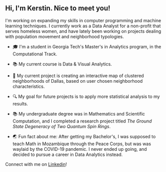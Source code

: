 ## Hi, I'm Kerstin. Nice to meet you!

I'm working on expanding my skills in computer programming and machine learning techniques. I currently work as a Data Analyst for a non-profit that serves homeless women, and have lately been working on projects dealing with population movement and neighborhood typologies.

* 🎓 I'm a student in Georgia Tech's Master's in Analytics program, in the Computational Track.

* 📚 My current course is Data & Visual Analytics.

* 📝 My current project is creating an interactive map of clustered neighborhoods of Dallas, based on user chosen neighborhood characteristics.

* 🔍 My goal for future projects is to apply more statistical analysis to my results.

* 📚 My undergraduate degree was in Mathematics and Scientific Computation, and I completed a research project titled *The Ground State Degeneracy of Two Quantum Spin Rings*.

* 🌏 Fun fact about me: After getting my Bachelor's, I was supposed to teach Math in Mozambique through the Peace Corps, but was was waylaid by the COVID-19 pandemic. I never ended up going, and decided to pursue a career in Data Analytics instead.

Connect with me on [Linkedin](https://www.linkedin.com/in/kerstin-fontus)!

<!--
**klfontus/klfontus** is a ✨ _special_ ✨ repository because its `README.md` (this file) appears on your GitHub profile.

Here are some ideas to get you started:

- 🔭 I’m currently working on ...
- 🌱 I’m currently learning ...
- 👯 I’m looking to collaborate on ...
- 🤔 I’m looking for help with ...
- 💬 Ask me about ...
- 📫 How to reach me: ...
- 😄 Pronouns: ...
- ⚡ Fun fact: ...
-->
